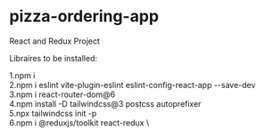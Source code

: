 # pizza-ordering-app
React and Redux Project

Libraires to be installed:

1.npm i \
2.npm i eslint vite-plugin-eslint eslint-config-react-app --save-dev \
3.npm i react-router-dom@6 \
4.npm install -D tailwindcss@3 postcss autoprefixer \
5.npx tailwindcss init -p \
6.npm i @reduxjs/toolkit react-redux \
